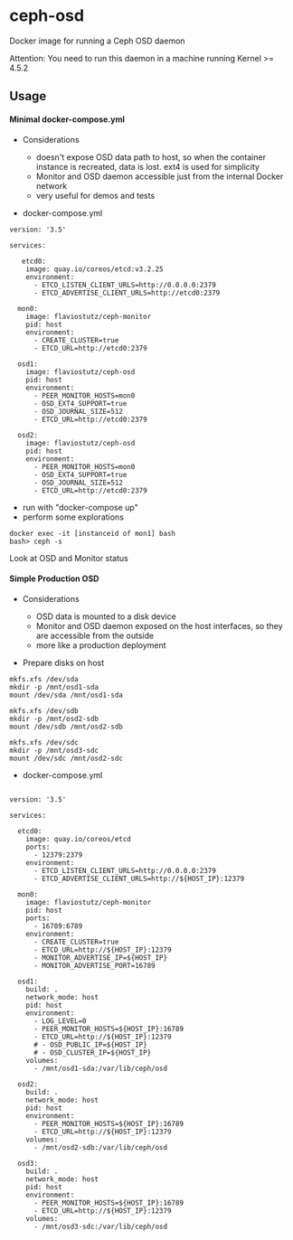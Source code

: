 # ceph-osd
Docker image for running a Ceph OSD daemon

Attention: You need to run this daemon in a machine running Kernel >= 4.5.2

## Usage

#### Minimal docker-compose.yml

* Considerations
  * doesn't expose OSD data path to host, so when the container instance is recreated, data is lost. ext4 is used for simplicity
  * Monitor and OSD daemon accessible just from the internal Docker network
  * very useful for demos and tests

* docker-compose.yml

```
version: '3.5'

services:

   etcd0:
    image: quay.io/coreos/etcd:v3.2.25
    environment:
      - ETCD_LISTEN_CLIENT_URLS=http://0.0.0.0:2379
      - ETCD_ADVERTISE_CLIENT_URLS=http://etcd0:2379

  mon0:
    image: flaviostutz/ceph-monitor
    pid: host
    environment:
      - CREATE_CLUSTER=true
      - ETCD_URL=http://etcd0:2379

  osd1:
    image: flaviostutz/ceph-osd
    pid: host
    environment:
      - PEER_MONITOR_HOSTS=mon0
      - OSD_EXT4_SUPPORT=true
      - OSD_JOURNAL_SIZE=512
      - ETCD_URL=http://etcd0:2379

  osd2:
    image: flaviostutz/ceph-osd
    pid: host
    environment:
      - PEER_MONITOR_HOSTS=mon0
      - OSD_EXT4_SUPPORT=true
      - OSD_JOURNAL_SIZE=512
      - ETCD_URL=http://etcd0:2379

```

* run with "docker-compose up"
* perform some explorations

```
docker exec -it [instanceid of mon1] bash
bash> ceph -s
```
Look at OSD and Monitor status



#### Simple Production OSD

* Considerations

  * OSD data is mounted to a disk device
  * Monitor and OSD daemon exposed on the host interfaces, so they are accessible from the outside
  * more like a production deployment

* Prepare disks on host

```
mkfs.xfs /dev/sda
mkdir -p /mnt/osd1-sda
mount /dev/sda /mnt/osd1-sda

mkfs.xfs /dev/sdb
mkdir -p /mnt/osd2-sdb
mount /dev/sdb /mnt/osd2-sdb

mkfs.xfs /dev/sdc
mkdir -p /mnt/osd3-sdc
mount /dev/sdc /mnt/osd2-sdc
```

* docker-compose.yml

```

version: '3.5'

services:

  etcd0:
    image: quay.io/coreos/etcd
    ports:
      - 12379:2379
    environment:
      - ETCD_LISTEN_CLIENT_URLS=http://0.0.0.0:2379
      - ETCD_ADVERTISE_CLIENT_URLS=http://${HOST_IP}:12379

  mon0:
    image: flaviostutz/ceph-monitor
    pid: host
    ports:
      - 16789:6789
    environment:
      - CREATE_CLUSTER=true
      - ETCD_URL=http://${HOST_IP}:12379
      - MONITOR_ADVERTISE_IP=${HOST_IP}
      - MONITOR_ADVERTISE_PORT=16789

  osd1:
    build: .
    network_mode: host
    pid: host
    environment:
      - LOG_LEVEL=0
      - PEER_MONITOR_HOSTS=${HOST_IP}:16789
      - ETCD_URL=http://${HOST_IP}:12379
      # - OSD_PUBLIC_IP=${HOST_IP}
      # - OSD_CLUSTER_IP=${HOST_IP}
    volumes:
      - /mnt/osd1-sda:/var/lib/ceph/osd

  osd2:
    build: .
    network_mode: host
    pid: host
    environment:
      - PEER_MONITOR_HOSTS=${HOST_IP}:16789
      - ETCD_URL=http://${HOST_IP}:12379
    volumes:
      - /mnt/osd2-sdb:/var/lib/ceph/osd

  osd3:
    build: .
    network_mode: host
    pid: host
    environment:
      - PEER_MONITOR_HOSTS=${HOST_IP}:16789
      - ETCD_URL=http://${HOST_IP}:12379
    volumes:
      - /mnt/osd3-sdc:/var/lib/ceph/osd

```